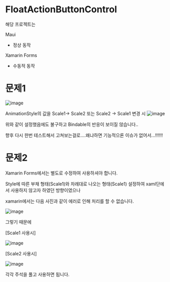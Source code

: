 # FloatActionButtonControl

해당 프로젝트는 

Maui
 - 정상 동작
 
Xamarin Forms
 - 수동적 동작

# 문제1

![image](https://user-images.githubusercontent.com/54387261/169631346-ea87ca09-83d5-49e0-bc27-b2c0fc1cf370.png)

AnimationStyle의 값을 Scale1-> Scale2 또는 Scale2 -> Scale1 변경 시
![image](https://user-images.githubusercontent.com/54387261/169631368-0e7f51e0-2d4b-4c88-9da1-8a769cb85caa.png)

위와 같이 설정했음에도 불구하고 Bindable의 반응이 보이질 않습니다..

향후 다시 한번 테스트해서 고쳐보는걸로....왜냐하면 기능적으론 이슈가 없어서...!!!!!!


# 문제2

Xamarin Forms에서는 별도로 수정하여 사용하셔야 합니다.

Style에 따른 부채 형태(Scale1)와 차례대로 나오는 형태(Scale1) 설정하여 xaml단에서 사용하지 않고자 하였던 방향이였으나

xamarin에서는 다음 사진과 같이 에러로 인해 처리를 할 수 없습니다.

![image](https://user-images.githubusercontent.com/54387261/169631226-49eb1e83-eae6-416b-abd8-31a8765adbfa.png)

그렇기 때문에 

[Scale1 사용시]

![image](https://user-images.githubusercontent.com/54387261/169631622-d6f9a9e2-7eb5-49e3-a09c-d4153ee763af.png)

[Scale2 사용시]

![image](https://user-images.githubusercontent.com/54387261/169631641-11fcaad5-460b-41fd-a80b-40793e1734d8.png)

각각 주석을 풀고 사용하면 됩니다.
